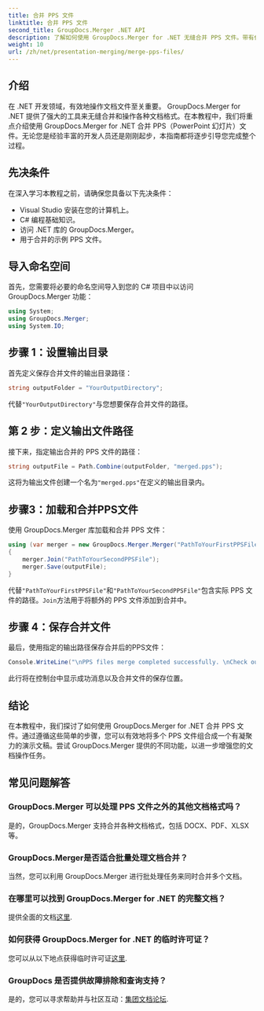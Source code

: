 ```yaml
---
title: 合并 PPS 文件
linktitle: 合并 PPS 文件
second_title: GroupDocs.Merger .NET API
description: 了解如何使用 GroupDocs.Merger for .NET 无缝合并 PPS 文件。带有代码示例的分步指南。提高您的文档处理技能。
weight: 10
url: /zh/net/presentation-merging/merge-pps-files/
---
```

## 介绍
在 .NET 开发领域，有效地操作文档文件至关重要。 GroupDocs.Merger for .NET 提供了强大的工具来无缝合并和操作各种文档格式。在本教程中，我们将重点介绍使用 GroupDocs.Merger for .NET 合并 PPS（PowerPoint 幻灯片）文件。无论您是经验丰富的开发人员还是刚刚起步，本指南都将逐步引导您完成整个过程。
## 先决条件
在深入学习本教程之前，请确保您具备以下先决条件：
- Visual Studio 安装在您的计算机上。
- C# 编程基础知识。
- 访问 .NET 库的 GroupDocs.Merger。
- 用于合并的示例 PPS 文件。

## 导入命名空间
首先，您需要将必要的命名空间导入到您的 C# 项目中以访问 GroupDocs.Merger 功能：
```csharp
using System; 
using GroupDocs.Merger;
using System.IO;
```
## 步骤 1：设置输出目录
首先定义保存合并文件的输出目录路径：
```csharp
string outputFolder = "YourOutputDirectory";
```
代替`"YourOutputDirectory"`与您想要保存合并文件的路径。
## 第 2 步：定义输出文件路径
接下来，指定输出合并的 PPS 文件的路径：
```csharp
string outputFile = Path.Combine(outputFolder, "merged.pps");
```
这将为输出文件创建一个名为`"merged.pps"`在定义的输出目录内。
## 步骤3：加载和合并PPS文件
使用 GroupDocs.Merger 库加载和合并 PPS 文件：
```csharp
using (var merger = new GroupDocs.Merger.Merger("PathToYourFirstPPSFile"))
{
    merger.Join("PathToYourSecondPPSFile");
    merger.Save(outputFile);
}
```
代替`"PathToYourFirstPPSFile"`和`"PathToYourSecondPPSFile"`包含实际 PPS 文件的路径。`Join`方法用于将额外的 PPS 文件添加到合并中。
## 步骤 4：保存合并文件
最后，使用指定的输出路径保存合并后的PPS文件：
```csharp
Console.WriteLine("\nPPS files merge completed successfully. \nCheck output in {0}", outputFolder);
```
此行将在控制台中显示成功消息以及合并文件的保存位置。

## 结论
在本教程中，我们探讨了如何使用 GroupDocs.Merger for .NET 合并 PPS 文件。通过遵循这些简单的步骤，您可以有效地将多个 PPS 文件组合成一个有凝聚力的演示文稿。尝试 GroupDocs.Merger 提供的不同功能，以进一步增强您的文档操作任务。

## 常见问题解答
### GroupDocs.Merger 可以处理 PPS 文件之外的其他文档格式吗？
是的，GroupDocs.Merger 支持合并各种文档格式，包括 DOCX、PDF、XLSX 等。
### GroupDocs.Merger是否适合批量处理文档合并？
当然，您可以利用 GroupDocs.Merger 进行批处理任务来同时合并多个文档。
### 在哪里可以找到 GroupDocs.Merger for .NET 的完整文档？
提供全面的文档[这里](https://tutorials.groupdocs.com/merger/net/).
### 如何获得 GroupDocs.Merger for .NET 的临时许可证？
您可以从以下地点获得临时许可证[这里](https://purchase.groupdocs.com/temporary-license/).
### GroupDocs 是否提供故障排除和查询支持？
是的，您可以寻求帮助并与社区互动：[集团文档论坛](https://forum.groupdocs.com/c/merger/32).